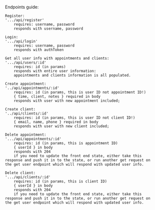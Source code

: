 Endpoints guide:

    Register:
    '.../api/register'
        requires: username, password
        responds with username, password

    Login:
    '.../api/login'
        requires: username, password
        responds with authToken

    Get all user info with appointments and clients:
    '.../api/users/:id'
        requires: id (in params)
        responds with entire user information:
        appointments and clients information is all populated.

    Create appointment:
    '../api/appointments/:id'
        requires: id (in params, this is user ID not appointment ID!)
        { time, client, notes } required in body
        responds with user with new appointment included;

    Create client:
    '../api/clients/:id'
        requires: id (in params, this is user ID not client ID!)
        { email, name, phone } required in body
        responds with user with new client included;        

    Delete appointment:
    '.../api/appointments/:id'
        requires: id (in params, this is appointment ID)
        { userId } in body
        responds with 204
        if you need to update the front end state, either take this response and push it in to the state, or run another get request on the get user endpoint which will respond with updated user info.

    Delete client:
    '.../api/clients/:id'
        requires: id (in params, this is client ID)
        { userId } in body
        responds with 204
        if you need to update the front end state, either take this response and push it in to the state, or run another get request on the get user endpoint which will respond with updated user info.